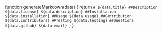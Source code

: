 function generateMarkdown(data) {
  return `# ${data.title}
##Description
${data.license}
${data.description}
##Installation
${data.installation}
##Usage
${data.usage}
##Contribution
${data.contributors}
##Testing
${data.testing}
##Questions
${data.github}
${data.email}
`;
}